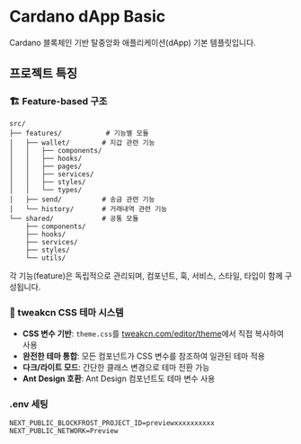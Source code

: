 # Cardano dApp Basic

Cardano 블록체인 기반 탈중앙화 애플리케이션(dApp) 기본 템플릿입니다.

## 프로젝트 특징

### 🏗️ Feature-based 구조

```
src/
├── features/           # 기능별 모듈
│   ├── wallet/        # 지갑 관련 기능
│   │   ├── components/
│   │   ├── hooks/
│   │   ├── pages/
│   │   ├── services/
│   │   ├── styles/
│   │   └── types/
│   ├── send/          # 송금 관련 기능
│   └── history/       # 거래내역 관련 기능
└── shared/            # 공통 모듈
    ├── components/
    ├── hooks/
    ├── services/
    ├── styles/
    └── utils/
```

각 기능(feature)은 독립적으로 관리되며, 컴포넌트, 훅, 서비스, 스타일, 타입이 함께 구성됩니다.

### 🎨 tweakcn CSS 테마 시스템

- **CSS 변수 기반**: `theme.css`를 [tweakcn.com/editor/theme](https://tweakcn.com/editor/theme)에서 직접 복사하여 사용
- **완전한 테마 통합**: 모든 컴포넌트가 CSS 변수를 참조하여 일관된 테마 적용
- **다크/라이트 모드**: 간단한 클래스 변경으로 테마 전환 가능
- **Ant Design 호환**: Ant Design 컴포넌트도 테마 변수 사용

### .env 세팅

```shell
NEXT_PUBLIC_BLOCKFROST_PROJECT_ID=previewxxxxxxxxxx
NEXT_PUBLIC_NETWORK=Preview
```
